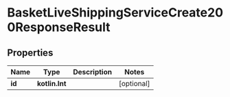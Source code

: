 
# BasketLiveShippingServiceCreate200ResponseResult

## Properties
| Name | Type | Description | Notes |
| ------------ | ------------- | ------------- | ------------- |
| **id** | **kotlin.Int** |  |  [optional] |



